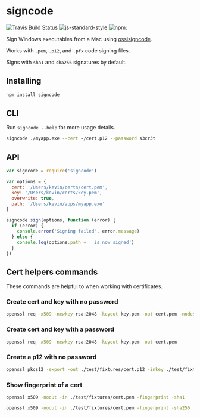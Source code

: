 # signcode

[![Travis Build Status](https://travis-ci.org/kevinsawicki/signcode.svg?branch=master)](https://travis-ci.org/kevinsawicki/signcode)
[![js-standard-style](https://img.shields.io/badge/code%20style-standard-brightgreen.svg?style=flat)](http://standardjs.com/)
[![npm:](https://img.shields.io/npm/v/signcode.svg)](https://www.npmjs.com/packages/signcode)

Sign Windows executables from a Mac using [osslsigncode](https://sourceforge.net/projects/osslsigncode).

Works with `.pem`, `.p12`, and `.pfx` code signing files.

Signs with `sha1` and `sha256` signatures by default.

## Installing

```sh
npm install signcode
```

## CLI

Run `signcode --help` for more usage details.

```sh
signcode ./myapp.exe --cert ~/cert.p12 --password s3cr3t
```

## API

```js
var signcode = require('signcode')

var options = {
  cert: '/Users/kevin/certs/cert.pem',
  key: '/Users/kevin/certs/key.pem',
  overwrite: true,
  path: '/Users/kevin/apps/myapp.exe'
}

signcode.sign(options, function (error) {
  if (error) {
    console.error('Signing failed', error.message)
  } else {
    console.log(options.path + ' is now signed')
  }
})
```

## Cert helpers commands

These commands are helpful to when working with certificates.

### Create cert and key with no password

```sh
openssl req -x509 -newkey rsa:2048 -keyout key.pem -out cert.pem -nodes
```

### Create cert and key with a password

```sh
openssl req -x509 -newkey rsa:2048 -keyout key.pem -out cert.pem
```

### Create a p12 with no password

```sh
openssl pkcs12 -export -out ./test/fixtures/cert.p12 -inkey ./test/fixtures/key.pem -in ./test/fixtures/cert.pem
```

### Show fingerprint of a cert

```sh
openssl x509 -noout -in ./test/fixtures/cert.pem -fingerprint -sha1
```

```sh
openssl x509 -noout -in ./test/fixtures/cert.pem -fingerprint -sha256
```

